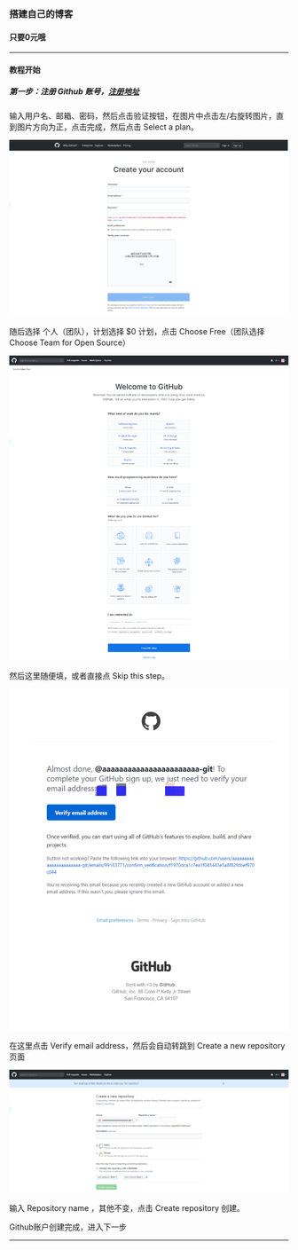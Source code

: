### 搭建自己的博客

#### 只要0元哦

***

#### 教程开始

##### 第一步：注册 Github 账号，[注册地址](https://github.com/join)

输入用户名、邮箱、密码，然后点击验证按钮，在图片中点击左/右旋转图片，直到图片方向为正，点击完成，然后点击 Select a plan。

![sign up](https://github.com/roymsi/blog/raw/master/res/signup.png)

随后选择 个人（团队），计划选择 $0 计划，点击 Choose Free（团队选择 Choose Team for Open Source）

![welcome](https://raw.githubusercontent.com/roymsi/blog/master/res/setup.png)

然后这里随便填，或者直接点 Skip this step。

![welcome](https://raw.githubusercontent.com/roymsi/blog/master/res/verify.png)

在这里点击 Verify email address，然后会自动转跳到 Create a new repository 页面

![welcome](https://raw.githubusercontent.com/roymsi/blog/master/res/new.png)

输入 Repository name ，其他不变，点击 Create repository 创建。

Github账户创建完成，进入下一步

***
